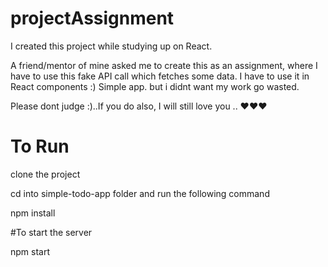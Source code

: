 # projectAssignment

I created this project while studying up on React.

A friend/mentor of mine asked me to create this as an assignment, where I have to use this fake API call which fetches some data.
I have to use it in React components :)
Simple app. but i didnt want my work go wasted.

Please dont judge :)..If you do also, I will still love you ..  ❤️❤️❤️


# To Run

clone the project

cd into simple-todo-app folder and run the following command

npm install

#To start the server

npm start
